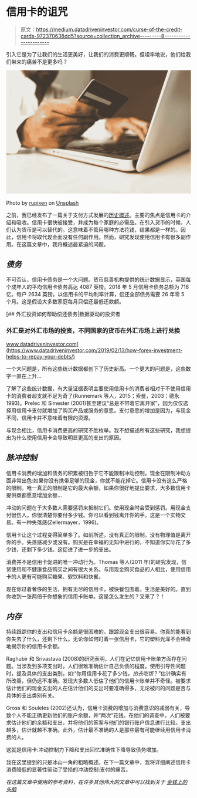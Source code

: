 # 信用卡的诅咒

> 原文：<https://medium.datadriveninvestor.com/curse-of-the-credit-cards-972370638dd5?source=collection_archive---------8----------------------->

引入它是为了让我们的生活更美好，让我们的消费更顺畅。但坦率地说，他们给我们带来的痛苦不是更多吗？

![](img/fe7be9a99839708857aa572a05f950a2.png)

Photo by [rupixen](https://unsplash.com/@rupixen?utm_source=medium&utm_medium=referral) on [Unsplash](https://unsplash.com?utm_source=medium&utm_medium=referral)

之前，我已经发布了一篇关于支付方式发展的[历史概述](https://www.moneyonthemind.org/blog/history-of-payment-methods)。主要的焦点是信用卡的介绍和吸收。信用卡很快被接受，并成为每个家庭的必需品。在引入货币的时候，人们认为货币是可以替代的。这意味着不管用哪种方法花钱，结果都是一样的。因此，信用卡将取代现金而没有任何副作用。然而，研究发现使用信用卡有很多副作用。在这篇文章中，我将概述最紧迫的问题。

## *债务*

不可否认，信用卡债务是一个大问题。货币慈善机构提供的统计数据显示，英国每个成年人的平均信用卡债务高达 4087 英镑。2018 年 5 月信用卡债务总额为 716 亿。每户 2634 英镑。以信用卡的平均利率计算，偿还全部债务需要 26 年零 5 个月。这是假设大多数家庭每月只偿还最低还款额。

[](https://www.datadriveninvestor.com/2019/02/13/how-forex-investment-helps-to-repay-your-debts/) [## 外汇投资如何帮助偿还债务|数据驱动的投资者

### 外汇是对外汇市场的投资，不同国家的货币在外汇市场上进行兑换

www.datadriveninvestor.com](https://www.datadriveninvestor.com/2019/02/13/how-forex-investment-helps-to-repay-your-debts/) 

一个大问题是，所有这些统计数据都创下了历史新高。一个更大的问题是，这些数字一直在上升…

了解了这些统计数据，有大量证据表明主要使用信用卡的消费者相对于不使用信用卡的消费者超支就不足为奇了(Runnemark 等人，2015；索曼，2003；德永 1993)。Prelec 和 Simester (2001)甚至建议“总是不带着它离开家”，因为仅仅选择用信用卡支付就增加了购买产品或服务的意愿。支付意愿的增加是因为，与现金不同，信用卡并不意味着有限的资源。

与现金相比，信用卡消费更高的研究不胜枚举。我不想描述所有这些研究，我想提出为什么使用信用卡会导致明显更高的支出的原因。

## *脉冲控制*

信用卡消费的增加和债务的积累被归咎于它不能限制冲动控制。现金在限制冲动方面非常出色:如果你没有携带足够的现金，你就不能花掉它。信用卡没有这么严格的限制。唯一真正的限制是它的最大余额，如果你很好地提出要求，大多数信用卡提供商都愿意增加余额…

冲动的问题在于大多数人需要惩罚来抵制它们。使用现金时会受到惩罚。用现金支付很伤人。你很清楚你要付多少钱。你可以看到钱离开你的手。这是一个实物交易。有一种失落感(Zellermayer，1996)。

信用卡让这个过程变得简单多了。如前所述，没有真正的限制。没有物理值是离开你的手。失落感减少或没有。购买是在幸福的无知中进行的，不知道你实际花了多少钱，还剩下多少钱。这促进了进一步的支出。

消费并不是信用卡促进的唯一冲动行为。Thomas 等人(2011 年)的研究发现，信贷使用和不健康食品购买之间有很大关系。与用现金购买食品的人相比，使用信用卡的人更有可能购买糖果、软饮料和快餐。

现在你过着奢侈的生活，拥有无尽的信用卡，被快餐包围着。生活是美好的。直到你收到一张两倍于你想象的信用卡账单。这是怎么发生的？又来了？！

## *内存*

持续跟踪你的支出和信用卡余额是很困难的。跟踪现金支出很容易。你真的能看到你失去了什么，还剩下什么。无论你如何盯着一张信用卡，它的塑料光泽不会神奇地揭示你的信用卡余额。

Raghubir 和 Srivastava (2008)的研究表明，人们在记忆信用卡账单方面存在问题。当涉及到多项支出时，人们很难准确估计自己负债的程度。使用引导性问题时，提及具体的支出类别，如:“你用信用卡花了多少钱，*出去吃饭*？”估计确实有所改善，但仍远不准确。发现大多数人低估了他们的信用卡账单并不奇怪。被要求估计他们的现金支出的人在估计他们的支出时要准确得多，无论被问的问题是否与具体的支出类别有关。

Gross 和 Souleles (2002)还认为，信用卡消费的增加与消费意识的减弱有关，导致个人不能正确更新他们的账户余额，并“两次”花钱。在他们的调查中，人们被要求估计他们的余额和支出，并将他们的答案与他们的银行账户信息进行比较。支出越多，估计就越不准确。此外，估计最不准确的人是那些最有可能继续用信用卡消费的人。

这就是信用卡:冲动控制力下降和支出回忆准确性下降导致债务增加。

我在这里提到的只是冰山一角的粗略概述。在下一篇文章中，我将详细阐述信用卡消费降低的显著性驱动了受损的冲动控制:支付的痛苦。

*在这篇文章中使用的参考资料，在许多其他伟大的文章中可以找到关于* [*金钱上的头脑*](https://www.moneyonthemind.org/blog)